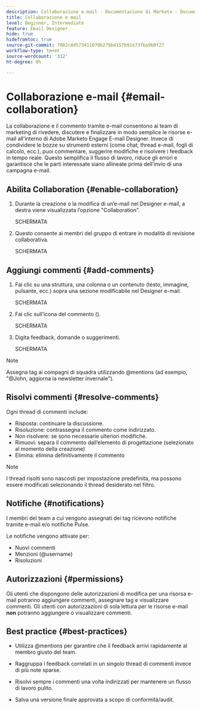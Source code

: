 ```yaml
---
description: Collaborazione e-mail - Documentazione di Marketo - Documentazione del prodotto
title: Collaborazione e-mail
level: Beginner, Intermediate
feature: Email Designer
hide: true
hidefromtoc: true
source-git-commit: 7082c8d573411070b279b4157b91e73fba9b0f27
workflow-type: tm+mt
source-wordcount: '312'
ht-degree: 0%

---
```


# Collaborazione e-mail {#email-collaboration}

La collaborazione e il commento tramite e-mail consentono ai team di marketing di rivedere, discutere e finalizzare in modo semplice le risorse e-mail all’interno di Adobe Marketo Engage E-mail Designer. Invece di condividere le bozze su strumenti esterni (come chat, thread e-mail, fogli di calcolo, ecc.), puoi commentare, suggerire modifiche e risolvere i feedback in tempo reale. Questo semplifica il flusso di lavoro, riduce gli errori e garantisce che le parti interessate siano allineate prima dell’invio di una campagna e-mail.


## Abilita Collaboration {#enable-collaboration}

1. Durante la creazione o la modifica di un’e-mail nel Designer e-mail, a destra viene visualizzata l’opzione &quot;Collaboration&quot;.

   SCHERMATA

1. Questo consente ai membri del gruppo di entrare in modalità di revisione collaborativa.

   SCHERMATA

## Aggiungi commenti {#add-comments}

1. Fai clic su una struttura, una colonna o un contenuto (testo, immagine, pulsante, ecc.) sopra una sezione modificabile nel Designer e-mail.

   SCHERMATA

1. Fai clic sull’icona del commento ().

   SCHERMATA

1. Digita feedback, domande o suggerimenti.

   SCHERMATA

>[!NOTE]
>
>Assegna tag ai compagni di squadra utilizzando @mentions (ad esempio, &quot;@John, aggiorna la newsletter invernale&quot;).

## Risolvi commenti {#resolve-comments}

Ogni thread di commenti include:

* Risposta: continuare la discussione.
* Risoluzione: contrassegna il commento come indirizzato.
* Non risolvere: se sono necessarie ulteriori modifiche.
* Rimuovi: separa il commento dall’elemento di progettazione (selezionato al momento della creazione)
* Elimina: elimina definitivamente il commento

>[!NOTE]
>
>I thread risolti sono nascosti per impostazione predefinita, ma possono essere modificati selezionando il thread desiderato nel filtro.

## Notifiche {#notifications}

I membri del team a cui vengono assegnati dei tag ricevono notifiche tramite e-mail e/o notifiche Pulse.

Le notifiche vengono attivate per:

* Nuovi commenti
* Menzioni (@username)
* Risoluzioni

## Autorizzazioni {#permissions}

Gli utenti che dispongono delle autorizzazioni di modifica per una risorsa e-mail potranno aggiungere commenti, assegnare tag e visualizzare commenti. Gli utenti con autorizzazioni di sola lettura per le risorse e-mail **non** potranno aggiungere o visualizzare commenti.

## Best practice {#best-practices}

* Utilizza @mentions per garantire che il feedback arrivi rapidamente al membro giusto del team.

* Raggruppa i feedback correlati in un singolo thread di commenti invece di più note sparse.

* Risolvi sempre i commenti una volta indirizzati per mantenere un flusso di lavoro pulito.

* Salva una versione finale approvata a scopo di conformità/audit.
